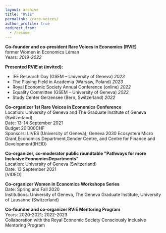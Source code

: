```yaml
---
layout: archive
title: "RViE"
permalink: /rare-voices/
author_profile: true
redirect_from:
  - /resume
---
```


**Co-founder and co-president Rare Voices in Economics (RViE)** <br />
former Women in Economics Léman <br />
Years: *2019-2022* <br />

**Presented RViE at (invited):** <br />
- IEE Research Day (GSEM – University of Geneva) *2023* <br />
- The Playing Field in Academia (Warsaw, Poland) *2023* <br />
- Royal Economic Society Annual Conference (online) *2022* <br />
- Equality Committee (GSEM – University of Geneva) *2022* <br />
- Study Center Gerzensee (Bern, Switzerland) *2022* <br />

**Co-organizer 1st Rare Voices in Economics Conference** <br />
Location: University of Geneva and The Graduate Institute of Geneva (Switzerland) <br />
Date: 13-14 September 2021 <br />
Budget 20’000CHF <br />
Sponsors: LIVES (University of Geneva); Geneva 2030 Ecosystem Micro Grant,Economics Department,Gender Centre, and
Centre for Finance and Development(IHEID) <br />

**Co-organizer, co-moderator public roundtable "Pathways for more Inclusive EconomicsDepartments"** <br />
Location: University of Geneva (Switzerland) <br />
Date: 13 September 2021 <br />
[VIDEO]

**Co-organizer Women in Economics Workshops Series** <br />
Date: Spring and Fall 2020 <br />
Institutions: University of Geneva, The Geneva Graduate Institute, University of Lausanne (Switzerland)

**Co-founder and co-organizer RViE Mentoring Program** <br />
Years: 2020-2021; 2022-2023 <br />
Collaboration with the Royal Economic Society Consciously Inclusive Mentoring Program <br />
